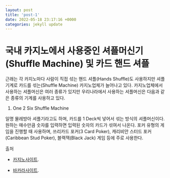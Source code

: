 ```yaml
---
layout: post
title: 'post-1'
date: 2022-05-18 23:17:16 +0000
categories: jekyll update
---
```


국내 카지노에서 사용중인 셔플머신기(Shuffle Machine) 및 카드 핸드 셔플
==============================================================================

근래는 각 카지노마다 사람이 직접 섞는 핸드 셔플(Hands Shuffle)도 사용하지만
셔플기계로 카드를 섞는(Shuffle Machine) 카지노업체가 늘어나고 있다.
카지노업체에서 사용하는 셔플머신은 여러 종류가 있지만
우리나라에서 사용하는 셔플머신은 다음과 같은 종류의 기계를 사용하고 있다.

1. One 2 Six Shuffle Machine

일명 물레방아 셔플기라고도 하며, 카드를 1 Deck씩 넣어서 섞는 방식의
셔플머신이다.
원하는 매수만큼 숫자를 입력하면 입력된 숫자의 카드가 섞여서 나온다.
포커 유형의 게임을 진행할 때 사용하며, 쓰리카드 포커(3 Card Poker), 
캐리비안 스터드 포커(Caribbean Stud Poker), 블랙잭(Black Jack) 게임 등에 주로 사용한다.


출처

- [카지노사이트](https://projectfluent.io/).

- [바카라사이트](https://projectfluent.io/).

